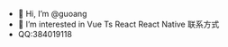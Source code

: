 - 👋 Hi, I’m @guoang
- 👀 I’m interested in Vue Ts React React Native
联系方式
- QQ:384019118

<!---
guoang6/guoang6 is a ✨ special ✨ repository because its `README.md` (this file) appears on your GitHub profile.
You can click the Preview link to take a look at your changes.
--->

